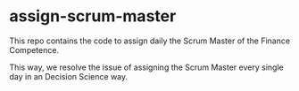 # assign-scrum-master
This repo contains the code to assign daily the Scrum Master of the Finance Competence.

This way, we resolve the issue of assigning the Scrum Master every single day in an Decision Science way.
